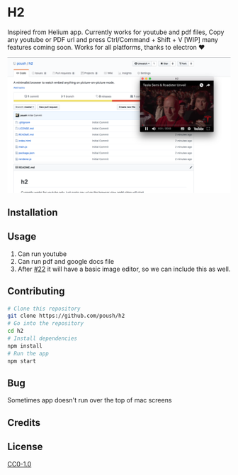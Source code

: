 # H2
Inspired from Helium app. 
Currently works for youtube and pdf files, Copy any youtube or PDF url and press Ctrl/Command + Shift + V
[WIP] many features coming soon. Works for all platforms, thanks to electron ❤️

![sample](img.png)
## Installation
## Usage
1. Can run youtube
2. Can run pdf and google docs file
3. After [#22](https://github.com/poush/H2/pull/22) it will have a basic image editor, so we can include this as well.
## Contributing
```bash
# Clone this repository
git clone https://github.com/poush/h2
# Go into the repository
cd h2
# Install dependencies
npm install
# Run the app
npm start
```
## Bug
Sometimes app doesn't run over the top of mac screens
## Credits

## License
[CC0-1.0](https://github.com/poush/H2/blob/master/LICENSE.md)
